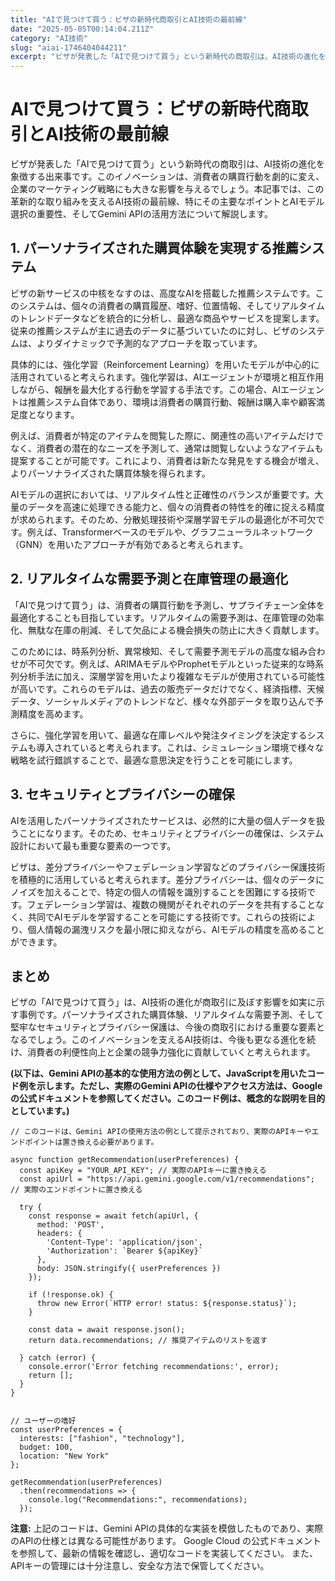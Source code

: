 ```yaml
---
title: "AIで見つけて買う：ビザの新時代商取引とAI技術の最前線"
date: "2025-05-05T00:14:04.211Z"
category: "AI技術"
slug: "aiai-1746404044211"
excerpt: "ビザが発表した「AIで見つけて買う」という新時代の商取引は、AI技術の進化を象徴する出来事です。このイノベーションは、消費者の購買行動を劇的に変え、企業のマーケティング戦略にも大きな影響を与えるでしょう。本記事では、この革新的な取り組みを支えるAI技術の最前線、特にその主要なポイントとAIモデル選択..."
---
```


# AIで見つけて買う：ビザの新時代商取引とAI技術の最前線

ビザが発表した「AIで見つけて買う」という新時代の商取引は、AI技術の進化を象徴する出来事です。このイノベーションは、消費者の購買行動を劇的に変え、企業のマーケティング戦略にも大きな影響を与えるでしょう。本記事では、この革新的な取り組みを支えるAI技術の最前線、特にその主要なポイントとAIモデル選択の重要性、そしてGemini APIの活用方法について解説します。


## 1. パーソナライズされた購買体験を実現する推薦システム

ビザの新サービスの中核をなすのは、高度なAIを搭載した推薦システムです。このシステムは、個々の消費者の購買履歴、嗜好、位置情報、そしてリアルタイムのトレンドデータなどを統合的に分析し、最適な商品やサービスを提案します。従来の推薦システムが主に過去のデータに基づいていたのに対し、ビザのシステムは、よりダイナミックで予測的なアプローチを取っています。

具体的には、強化学習（Reinforcement Learning）を用いたモデルが中心的に活用されていると考えられます。強化学習は、AIエージェントが環境と相互作用しながら、報酬を最大化する行動を学習する手法です。この場合、AIエージェントは推薦システム自体であり、環境は消費者の購買行動、報酬は購入率や顧客満足度となります。

例えば、消費者が特定のアイテムを閲覧した際に、関連性の高いアイテムだけでなく、消費者の潜在的なニーズを予測して、通常は閲覧しないようなアイテムも提案することが可能です。これにより、消費者は新たな発見をする機会が増え、よりパーソナライズされた購買体験を得られます。

AIモデルの選択においては、リアルタイム性と正確性のバランスが重要です。大量のデータを高速に処理できる能力と、個々の消費者の特性を的確に捉える精度が求められます。そのため、分散処理技術や深層学習モデルの最適化が不可欠です。例えば、Transformerベースのモデルや、グラフニューラルネットワーク（GNN）を用いたアプローチが有効であると考えられます。


## 2. リアルタイムな需要予測と在庫管理の最適化

「AIで見つけて買う」は、消費者の購買行動を予測し、サプライチェーン全体を最適化することも目指しています。リアルタイムの需要予測は、在庫管理の効率化、無駄な在庫の削減、そして欠品による機会損失の防止に大きく貢献します。

このためには、時系列分析、異常検知、そして需要予測モデルの高度な組み合わせが不可欠です。例えば、ARIMAモデルやProphetモデルといった従来的な時系列分析手法に加え、深層学習を用いたより複雑なモデルが使用されている可能性が高いです。これらのモデルは、過去の販売データだけでなく、経済指標、天候データ、ソーシャルメディアのトレンドなど、様々な外部データを取り込んで予測精度を高めます。

さらに、強化学習を用いて、最適な在庫レベルや発注タイミングを決定するシステムも導入されていると考えられます。これは、シミュレーション環境で様々な戦略を試行錯誤することで、最適な意思決定を行うことを可能にします。


## 3. セキュリティとプライバシーの確保

AIを活用したパーソナライズされたサービスは、必然的に大量の個人データを扱うことになります。そのため、セキュリティとプライバシーの確保は、システム設計において最も重要な要素の一つです。

ビザは、差分プライバシーやフェデレーション学習などのプライバシー保護技術を積極的に活用していると考えられます。差分プライバシーは、個々のデータにノイズを加えることで、特定の個人の情報を識別することを困難にする技術です。フェデレーション学習は、複数の機関がそれぞれのデータを共有することなく、共同でAIモデルを学習することを可能にする技術です。これらの技術により、個人情報の漏洩リスクを最小限に抑えながら、AIモデルの精度を高めることができます。


## まとめ

ビザの「AIで見つけて買う」は、AI技術の進化が商取引に及ぼす影響を如実に示す事例です。パーソナライズされた購買体験、リアルタイムな需要予測、そして堅牢なセキュリティとプライバシー保護は、今後の商取引における重要な要素となるでしょう。このイノベーションを支えるAI技術は、今後も更なる進化を続け、消費者の利便性向上と企業の競争力強化に貢献していくと考えられます。


**(以下は、Gemini APIの基本的な使用方法の例として、JavaScriptを用いたコード例を示します。ただし、実際のGemini APIの仕様やアクセス方法は、Googleの公式ドキュメントを参照してください。このコード例は、概念的な説明を目的としています。)**

```
// このコードは、Gemini APIの使用方法の例として提示されており、実際のAPIキーやエンドポイントは置き換える必要があります。

async function getRecommendation(userPreferences) {
  const apiKey = "YOUR_API_KEY"; // 実際のAPIキーに置き換える
  const apiUrl = "https://api.gemini.google.com/v1/recommendations"; // 実際のエンドポイントに置き換える

  try {
    const response = await fetch(apiUrl, {
      method: 'POST',
      headers: {
        'Content-Type': 'application/json',
        'Authorization': `Bearer ${apiKey}`
      },
      body: JSON.stringify({ userPreferences })
    });

    if (!response.ok) {
      throw new Error(`HTTP error! status: ${response.status}`);
    }

    const data = await response.json();
    return data.recommendations; // 推奨アイテムのリストを返す

  } catch (error) {
    console.error('Error fetching recommendations:', error);
    return [];
  }
}


// ユーザーの嗜好
const userPreferences = {
  interests: ["fashion", "technology"],
  budget: 100,
  location: "New York"
};

getRecommendation(userPreferences)
  .then(recommendations => {
    console.log("Recommendations:", recommendations);
  });

```

**注意:** 上記のコードは、Gemini APIの具体的な実装を模倣したものであり、実際のAPIの仕様とは異なる可能性があります。  Google Cloud の公式ドキュメントを参照して、最新の情報を確認し、適切なコードを実装してください。  また、APIキーの管理には十分注意し、安全な方法で保管してください。
